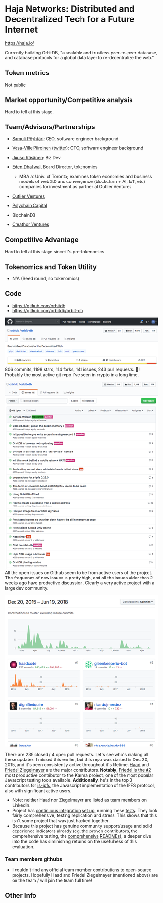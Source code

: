 # Haja Networks: Distributed and Decentralized Tech for a Future Internet
https://haja.io/

Currently building OrbitDB, "a scalable and trustless peer-to-peer database, and database protocols for a global data layer to re-decentralize the web."

## Token metrics
Not public

## Market opportunity/Competitive analysis
Hard to tell at this stage.

## Team/Advisors/Partnerships
- [Samuli Pöyhtäri](https://www.linkedin.com/in/samuli/): CEO, software engineer background
- [Vesa-Ville Piiroinen](https://www.linkedin.com/in/vesa-ville-piiroinen-5b6b14/) ([twitter](https://twitter.com/vvpiiroinen)): CTO, software engineer background

- [Juuso Räsänen](https://www.linkedin.com/in/juusorasanen/): Biz Dev

- [Eden Dhaliwal](<https://www.linkedin.com/in/edendhaliwal/>), Board Director, tokenomics
  - MBA at Univ. of Toronto; examines token economies and business models of web 3.0 and convergence (blockchain + AI, IoT, etc) companies for investment as partner at Outlier Ventures

- [Outlier Ventures](https://outlierventures.io/)
- [Polychain Capital](http://polychain.capital/)
- [BigchainDB](https://bigchaindb.com/)
- [Creathor Ventures](http://www.creathor.com/)

## Competitive Advantage
Hard to tell at this stage since it's pre-tokenomics

## Tokenomics and Token Utility
- N/A (Seed round, no tokenomics)

## Code
- https://github.com/orbitdb
- https://github.com/orbitdb/orbit-db

[![github stats](images/haja0.png)](https://github.com/orbitdb/orbit-db)
806 commits, 1198 stars, 114 forks, 141 issues, 243 pull requests. 🤩! Probably the most active git repo I've seen in crypto in a long time.

[![github issues](images/haja1.png)](https://github.com/orbitdb/orbit-db/issues)
All the open issues on Github seem to be from active users of the project. The frequency of new issues is pretty high, and all the issues older than 2 weeks ago have productive discussion. Clearly a very active project with a large dev community.

[![github contributors](images/haja2.png)](https://github.com/orbitdb/orbit-db/graphs/contributors)

There are 239 closed / 4 open pull requests. Let's see who's making all these updates.
I missed this earlier, but this repo was started in Dec 20, 2015, and it's been consistently active throughout it's lifetime. 
[Haad](https://github.com/haadcode) and [Friedel Ziegelmayer](https://github.com/dignifiedquire) are the major contributors. 
**Notably**, [Friedel is the #2 most productive contributor to the Karma project](https://github.com/karma-runner/karma/graphs/contributors), one of the most popular Javascript testing tools available. **Additionally**, he's in the top 3 contributors for [js-ipfs](https://github.com/ipfs/js-ipfs), the Javascript implementation of the IPFS protocol, also with significant active users.

- Note: neither Haad nor Ziegelmayer are listed as team members on Linkedin.
- Project has [continuous integration](https://en.wikipedia.org/wiki/Continuous_integration) [set up](https://circleci.com/gh/orbitdb/orbit-db), running these [tests](https://github.com/orbitdb/orbit-db/tree/master/test). They look fairly comprehensive, testing replication and stress. This shows that this isn't some project that was just hacked together.
- Because this project has genuine community support/usage and solid experience indicators already (eg. the proven contributors, the comprehensive testing, the [comprehensive](https://github.com/orbitdb/orbit-db/blob/master/API.md) [READMEs](https://github.com/orbitdb/orbit-db/blob/master/README.md)), a deeper dive into the code has diminishing returns on the usefulness of this evaluation. 

### Team members githubs
- I couldn't find any official team member contributions to open-source projects. Hopefully Haad and Friedel Ziegelmayer (mentioned above) are on the team / will join the team full time!

## Other Info
